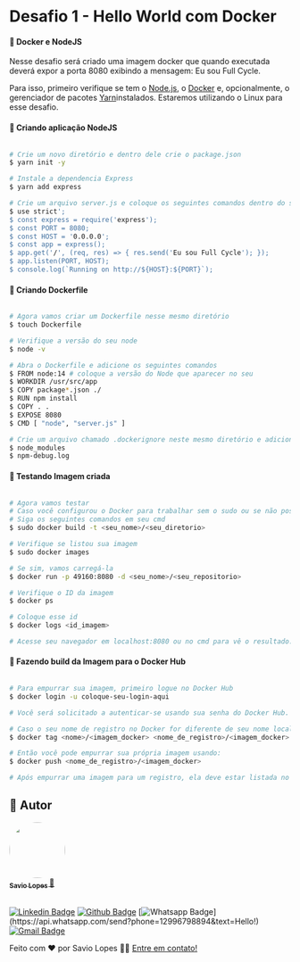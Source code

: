 # Desafio 1 - Hello World com Docker

#### 🎲 Docker e NodeJS

Nesse desafio será criado uma imagem docker que quando executada deverá expor a porta 8080 exibindo a mensagem: Eu sou Full Cycle.<br>

Para isso, primeiro verifique se tem o [Node.js](https://nodejs.org/en/), o [Docker](https://docs.docker.com/engine/install/) e, opcionalmente, o gerenciador de pacotes [Yarn](https://yarnpkg.com)instalados.
Estaremos utilizando o Linux para esse desafio.

#### 🧭 Criando aplicação NodeJS

```bash

# Crie um novo diretório e dentro dele crie o package.json
$ yarn init -y

# Instale a dependencia Express
$ yarn add express

# Crie um arquivo server.js e coloque os seguintes comandos dentro do server.js
$ use strict';
$ const express = require('express');
$ const PORT = 8080;
$ const HOST = '0.0.0.0';
$ const app = express();
$ app.get('/', (req, res) => { res.send('Eu sou Full Cycle'); });
$ app.listen(PORT, HOST);
$ console.log(`Running on http://${HOST}:${PORT}`);
```

#### 🧭 Criando Dockerfile

```bash

# Agora vamos criar um Dockerfile nesse mesmo diretório
$ touch Dockerfile

# Verifique a versão do seu node
$ node -v

# Abra o Dockerfile e adicione os seguintes comandos
$ FROM node:14 # coloque a versão do Node que aparecer no seu
$ WORKDIR /usr/src/app
$ COPY package*.json ./
$ RUN npm install
$ COPY . .
$ EXPOSE 8080
$ CMD [ "node", "server.js" ]

# Crie um arquivo chamado .dockerignore neste mesmo diretório e adicione
$ node_modules
$ npm-debug.log

```
#### 🧭 Testando Imagem criada

```bash

# Agora vamos testar
# Caso você configurou o Docker para trabalhar sem o sudo ou se não possui linux, ignore o sudo abaixo
# Siga os seguintes comandos em seu cmd
$ sudo docker build -t <seu_nome>/<seu_diretorio>

# Verifique se listou sua imagem
$ sudo docker images

# Se sim, vamos carregá-la
$ docker run -p 49160:8080 -d <seu_nome>/<seu_repositorio>

# Verifique o ID da imagem
$ docker ps

# Coloque esse id
$ docker logs <id_imagem>

# Acesse seu navegador em localhost:8080 ou no cmd para vê o resultado.

```


#### 🧭 Fazendo build da Imagem para o Docker Hub

```bash

# Para empurrar sua imagem, primeiro logue no Docker Hub 
$ docker login -u coloque-seu-login-aqui

# Você será solicitado a autenticar-se usando sua senha do Docker Hub. 

# Caso o seu nome de registro no Docker for diferente de seu nome local use:
$ docker tag <nome>/<imagem_docker> <nome_de_registro>/<imagem_docker>

# Então você pode empurrar sua própria imagem usando:
$ docker push <nome_de_registro>/<imagem_docker>

# Após empurrar uma imagem para um registro, ela deve estar listada no painel da sua conta

```


## 🦸 Autor

<a href="https://github.com/savio-2-lopes">
 <img style="border-radius: 50%;" src="https://avatars2.githubusercontent.com/u/60948849?s=460&u=689ef123d3278304945aca213bed7413645ea4a7&v=4" width="100px;" alt=""/>
 <br>
 <sub><b>    Savio Lopes </b></sub></a> <a href="https://github.com/savio-2-lopes" title="Github">  🚀</a>
 <br><br>
 
 
[![Linkedin Badge](https://img.shields.io/badge/savio-lopes-blue?style=flat-square&logo=Linkedin&logoColor=white&link=https://https://www.linkedin.com/in/savio-lopes/)](https://www.linkedin.com/in/savio-lopes/) 
[![Github Badge](https://img.shields.io/badge/-Github-000?style=flat-square&logo=Github&logoColor=white&link=https://github.com/savio-2-lopes)](https://github.com/savio-2-lopes)
[![Whatsapp Badge](https://img.shields.io/badge/-Whatsapp-4CA143?style=flat-square&labelColor=4CA143&logo=whatsapp&logoColor=white&link=https://api.whatsapp.com/send?phone=12996798894&text=Hello!)](https://api.whatsapp.com/send?phone=12996798894&text=Hello!)
[![Gmail Badge](https://img.shields.io/badge/-Gmail-c14438?style=flat-square&logo=Gmail&logoColor=white&link=mailto:savioaugulopes@gmail.com)](mailto:savioaugulopes@gmail.com)


Feito com ❤️ por Savio Lopes 👋🏽 [Entre em contato!](https://www.linkedin.com/in/savio-lopes/)
